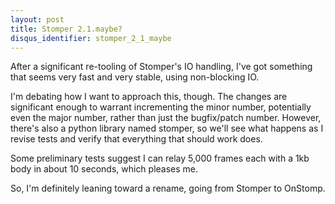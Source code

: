 ```yaml
---
layout: post
title: Stomper 2.1.maybe?
disqus_identifier: stomper_2_1_maybe
---
```

After a significant re-tooling of Stomper's IO handling, I've got something
that seems very fast and very stable, using non-blocking IO.

I'm debating how I want to approach this, though.  The changes are
significant enough to warrant incrementing the minor number, potentially even
the major number, rather than just the bugfix/patch number.  However, there's
also a python library named stomper, so we'll see what happens as I revise
tests and verify that everything that should work does.

Some preliminary tests suggest I can relay 5,000 frames each with a 1kb body
in about 10 seconds, which pleases me.

So, I'm definitely leaning toward a rename, going from Stomper to OnStomp.
